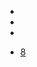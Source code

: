 - [3]: https://marinehowto.com/lifepo4-batteries-on-boats/

- [6]: https://www.greenway-battery.com/news/How-to-Connect-Two-Lithium-ion-Batteries-Connect-in-Parallel-409.html
- [7]: https://forum.solar-electric.com/discussion/353702/parallel-lifepo4-cells-to-fuse-or-not-to-fuse
- [8](https://www.solacity.com/how-to-keep-lifepo4-lithium-ion-batteries-happy/)
